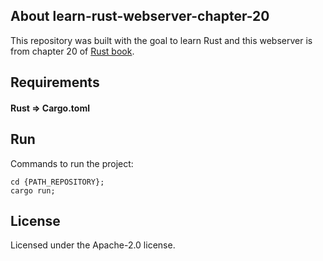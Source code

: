 ## About learn-rust-webserver-chapter-20

This repository was built with the goal to learn Rust and this webserver is from chapter 20 of [Rust book](https://doc.rust-lang.org/stable/book/ch12-00-an-io-project.html).


## Requirements

#### Rust => Cargo.toml


## Run

Commands to run the project:

```
cd {PATH_REPOSITORY};
cargo run;
```


## License

Licensed under the Apache-2.0 license.